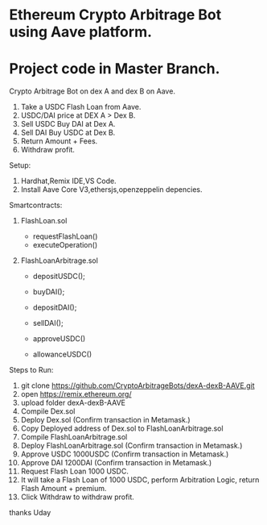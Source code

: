 Ethereum Crypto Arbitrage Bot using Aave platform.
=============================================================

Project code in Master Branch.
=============================

Crypto Arbitrage Bot on dex A and dex B on Aave.

1. Take a USDC Flash Loan from Aave.
2. USDC/DAI price at DEX A > Dex B.
3. Sell USDC Buy DAI at Dex A.
4. Sell DAI Buy USDC at Dex B.
5. Return Amount + Fees.
6. Withdraw profit.

Setup:

1. Hardhat,Remix IDE,VS Code.
2. Install Aave Core V3,ethersjs,openzeppelin depencies.

Smartcontracts:

1. FlashLoan.sol
   - requestFlashLoan()
   - executeOperation()

2. FlashLoanArbitrage.sol

   - depositUSDC();
   - buyDAI();
   - depositDAI();
   - sellDAI();

   - approveUSDC()
   - allowanceUSDC()

Steps to Run:

1. git clone https://github.com/CryptoArbitrageBots/dexA-dexB-AAVE.git
2. open https://remix.ethereum.org/
3. upload folder dexA-dexB-AAVE
4. Compile Dex.sol
5. Deploy Dex.sol (Confirm transaction in Metamask.)
6. Copy Deployed address of Dex.sol to FlashLoanArbitrage.sol
7. Compile FlashLoanArbitrage.sol
8. Deploy FlashLoanArbitrage.sol (Confirm transaction in Metamask.)
9. Approve USDC 1000USDC (Confirm transaction in Metamask.)
10. Approve DAI 1200DAI (Confirm transaction in Metamask.)
11. Request Flash Loan 1000 USDC.
12. It will take a Flash Loan of 1000 USDC, perform Arbitration Logic, return Flash Amount + premium.
13. Click Withdraw to withdraw profit.

thanks
Uday
